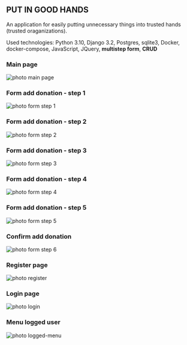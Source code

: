 PUT IN GOOD HANDS
---------------------

An application for easily putting unnecessary things into trusted hands \
(trusted oraganizations).

Used technologies: Python 3.10, Django 3.2, Postgres, sqlite3, Docker, \
docker-compose, JavaScript, JQuery, __multistep form__, __CRUD__

### Main page
![photo main page](https://github.com/andree0/put_in_good_hands/blob/main/put_in_good_hands_app/static/images/layout/index.png)

### Form add donation - step 1
![photo form step 1](https://github.com/andree0/put_in_good_hands/blob/main/put_in_good_hands_app/static/images/layout/form1.png)

### Form add donation - step 2
![photo form step 2](https://github.com/andree0/put_in_good_hands/blob/main/put_in_good_hands_app/static/images/layout/form2.png)

### Form add donation - step 3
![photo form step 3](https://github.com/andree0/put_in_good_hands/blob/main/put_in_good_hands_app/static/images/layout/form3.png)

### Form add donation - step 4
![photo form step 4](https://github.com/andree0/put_in_good_hands/blob/main/put_in_good_hands_app/static/images/layout/form4.png)

### Form add donation - step 5
![photo form step 5](https://github.com/andree0/put_in_good_hands/blob/main/put_in_good_hands_app/static/images/layout/form5.png)

### Confirm add donation
![photo form step 6](https://github.com/andree0/put_in_good_hands/blob/main/put_in_good_hands_app/static/images/layout/form6.png)

### Register page
![photo register](https://github.com/andree0/put_in_good_hands/blob/main/put_in_good_hands_app/static/images/layout/register.png)

### Login page
![photo login](https://github.com/andree0/put_in_good_hands/blob/main/put_in_good_hands_app/static/images/layout/login.png)

### Menu logged user
![photo logged-menu](https://github.com/andree0/put_in_good_hands/blob/main/put_in_good_hands_app/static/images/layout/logged-menu.png)
